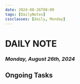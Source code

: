 ```yaml
---
date: 2024-08-26T08:09
tags: [DailyNotes]
cssclasses: [daily, Monday]
---
```

# DAILY NOTE
### *Monday, August 26th, 2024*

## Ongoing Tasks